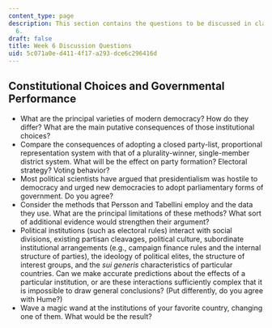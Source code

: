 ```yaml
---
content_type: page
description: This section contains the questions to be discussed in class during Week
  6.
draft: false
title: Week 6 Discussion Questions
uid: 5c071a0e-d411-4f17-a293-dce6c296416d
---
```

## Constitutional Choices and Governmental Performance

- What are the principal varieties of modern democracy? How do they differ? What are the main putative consequences of those institutional choices?
- Compare the consequences of adopting a closed party-list, proportional representation system with that of a plurality-winner, single-member district system. What will be the effect on party formation? Electoral strategy? Voting behavior?
- Most political scientists have argued that presidentialism was hostile to democracy and urged new democracies to adopt parliamentary forms of government. Do you agree?
- Consider the methods that Persson and Tabellini employ and the data they use. What are the principal limitations of these methods? What sort of additional evidence would strengthen their argument?
- Political institutions (such as electoral rules) interact with social divisions, existing partisan cleavages, political culture, subordinate institutional arrangements (e.g., campaign finance rules and the internal structure of parties), the ideology of political elites, the structure of interest groups, and the *sui generis* characteristics of particular countries. Can we make accurate predictions about the effects of a particular institution, or are these interactions sufficiently complex that it is impossible to draw general conclusions? (Put differently, do you agree with Hume?)
- Wave a magic wand at the institutions of your favorite country, changing one of them. What would be the result?